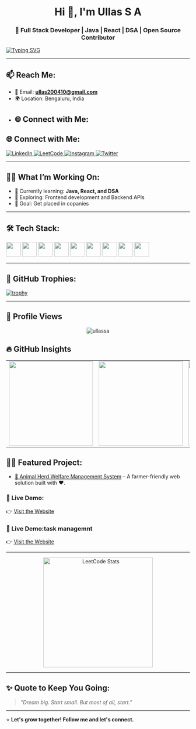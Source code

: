 <h1 align="center">Hi 👋, I'm Ullas S A</h1>
<h3 align="center">🚀 Full Stack Developer | Java | React | DSA | Open Source Contributor</h3>

[![Typing SVG](https://readme-typing-svg.herokuapp.com/?lines=Hey+there,+I'm+Ullas!;Full+Stack+Web+Dev+🚀;React+%7C+Java+%7C+DSA+Lover&center=true&width=500)](https://git.io/typing-svg)

---

## 📫 Reach Me:
- 📧 Email: **ullas200410@gmail.com**
- 🌍 Location: Bengaluru, India  
- ## 🌐 Connect with Me:



## 🌐 Connect with Me:

<a href="https://linkedin.com/in/ullas-s-a-056229330" target="blank">
  <img src="https://img.shields.io/badge/LinkedIn-@Ullas_S_A-0A66C2?style=for-the-badge&logo=linkedin&logoColor=white&colorA=0A66C2&colorB=0A90D1" alt="LinkedIn"/>
</a>



<a href="https://leetcode.com/Ullas_S_A/" target="blank">
  <img src="https://img.shields.io/badge/LeetCode-@Ullas_S_A-FFA116?style=for-the-badge&logo=leetcode&logoColor=white&colorA=FFA116&colorB=FFB94D" alt="LeetCode"/>
</a>

<a href="https://www.instagram.com/_ullas_.a/" target="blank">
  <img src="https://img.shields.io/badge/Instagram-@_ullas_.a-E4405F?style=for-the-badge&logo=instagram&logoColor=white&colorA=E4405F&colorB=F56F73" alt="Instagram"/>
</a>


<a href="https://x.com/_ullas_a" target="blank">
  <img src="https://img.shields.io/badge/Twitter-@Ullas_S_A-1DA1F2?style=for-the-badge&logo=twitter&logoColor=white&colorA=1DA1F2&colorB=55ACEE" alt="Twitter"/>
</a>




---

## 🧑‍💻 What I’m Working On:
- 🔭 Currently learning: **Java, React, and DSA**
- 🚀 Exploring: Frontend development and Backend APIs
- 💼 Goal: Get placed in copanies 

---

## 🛠️ Tech Stack:
<p align="left">
  <img src="https://cdn.jsdelivr.net/gh/devicons/devicon/icons/html5/html5-original.svg" width="40" height="40"/>
  <img src="https://cdn.jsdelivr.net/gh/devicons/devicon/icons/css3/css3-original.svg" width="40" height="40"/>
  <img src="https://cdn.jsdelivr.net/gh/devicons/devicon/icons/javascript/javascript-original.svg" width="40" height="40"/>
  <img src="https://cdn.jsdelivr.net/gh/devicons/devicon/icons/react/react-original.svg" width="40" height="40"/>
  <img src="https://cdn.jsdelivr.net/gh/devicons/devicon/icons/java/java-original.svg" width="40" height="40"/>
  <img src="https://cdn.jsdelivr.net/gh/devicons/devicon/icons/python/python-original.svg" width="40" height="40"/>
  <img src="https://cdn.jsdelivr.net/gh/devicons/devicon/icons/c/c-original.svg" width="40" height="40"/>
  <img src="https://cdn.jsdelivr.net/gh/devicons/devicon/icons/mysql/mysql-original.svg" width="40" height="40"/>
  <img src="https://cdn.jsdelivr.net/gh/devicons/devicon/icons/git/git-original.svg" width="40" height="40"/>
</p>

---

## 🌟 GitHub Trophies:
[![trophy](https://github-profile-trophy.vercel.app/?username=ullassa&theme=tokyonight)](https://github.com/ryo-ma/github-profile-trophy)

---
## 👀 Profile Views

<p align="center">
  <img src="https://komarev.com/ghpvc/?username=ullassa&label=Profile%20Views&color=0e75b6&style=flat" alt="ullassa" />
</p>


## 🔥 GitHub Insights

<table align="center">
  <tr>
    <td><img src="https://github-readme-streak-stats.demolab.com?user=ullassa&theme=tokyonight" width="230px" /></td>
    <td><img src="https://github-readme-stats.vercel.app/api?username=ullassa&show_icons=true&theme=tokyonight" width="230px" /></td>
    <td><img src="https://github-readme-stats.vercel.app/api/top-langs/?username=ullassa&layout=compact&theme=tokyonight" width="230px" /></td>
    <td><img src="https://github-readme-activity-graph.vercel.app/graph?username=ullassa&theme=tokyo-night" width="230px" /></td>
  </tr>
</table>



## 🧑‍💻 Featured Project:
- [🐄 Animal Herd Welfare Management System](https://github.com/ullassa/Animal-Herd-Welfare-Management) – A farmer-friendly web solution built with ❤️.

### 🔗 Live Demo:
👉 [Visit the Website](https://animal-herd-welfare-management.vercel.app/)

### 🔗 Live Demo:task managemnt
👉 [Visit the Website](https://task-managemnt-rho.vercel.app/)

---

<p align="center">
  <a href="https://leetcode.com/Ullas_S_A" target="_blank">
    <img src="https://leetcard.jacoblin.cool/Ullas_S_A?theme=dark&font=baloo&ext=activity" alt="LeetCode Stats" width="300px" />
  </a>
</p>



---

## ✨ Quote to Keep You Going:
> *"Dream big. Start small. But most of all, start."*

---

⭐️ **Let's grow together! Follow me and let's connect.**
